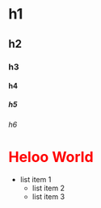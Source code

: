 # h1
## h2
### h3
#### h4
##### h5
###### h6
<h1
style="color:red">Heloo World</h1>

- list item 1
  - list item 2
  - list item 3
  
